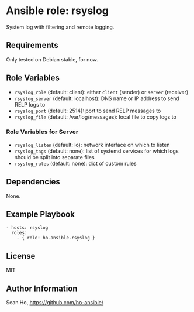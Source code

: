 # Ansible role: rsyslog
System log with filtering and remote logging.

## Requirements
Only tested on Debian stable, for now.

## Role Variables
+ `rsyslog_role` (default: client): either `client` (sender) or `server` (receiver)
+ `rsyslog_server` (default: localhost): DNS name or IP address to send RELP logs to
+ `rsyslog_port` (default: 2514): port to send RELP messages to
+ `rsyslog_file` (default: /var/log/messages): local file to copy logs to

### Role Variables for Server
+ `rsyslog_listen` (default: lo): network interface on which to listen
+ `rsyslog_tags` (default: none): list of systemd services for which logs should be split into separate files
+ `rsyslog_rules` (default: none): dict of custom rules

## Dependencies
None.

## Example Playbook

```
- hosts: rsyslog
  roles:
    - { role: ho-ansible.rsyslog }
```

## License
MIT

## Author Information
Sean Ho, https://github.com/ho-ansible/
